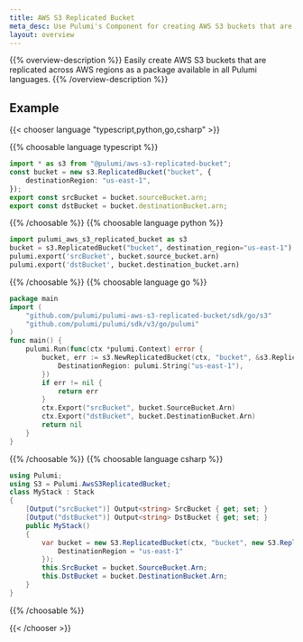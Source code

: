 ```yaml
---
title: AWS S3 Replicated Bucket
meta_desc: Use Pulumi's Component for creating AWS S3 buckets that are replicated across regions using infrastructure as code.
layout: overview
---
```


{{% overview-description %}}
Easily create AWS S3 buckets that are replicated across AWS regions as a package available in all Pulumi languages.
{{% /overview-description %}}

## Example

{{< chooser language "typescript,python,go,csharp" >}}

{{% choosable language typescript %}}

```typescript
import * as s3 from "@pulumi/aws-s3-replicated-bucket";
const bucket = new s3.ReplicatedBucket("bucket", {
    destinationRegion: "us-east-1",
});
export const srcBucket = bucket.sourceBucket.arn;
export const dstBucket = bucket.destinationBucket.arn;
```

{{% /choosable %}}
{{% choosable language python %}}

```python
import pulumi_aws_s3_replicated_bucket as s3
bucket = s3.ReplicatedBucket("bucket", destination_region="us-east-1")
pulumi.export('srcBucket', bucket.source_bucket.arn)
pulumi.export('dstBucket', bucket.destination_bucket.arn)
```

{{% /choosable %}}
{{% choosable language go %}}

```go
package main
import (
	"github.com/pulumi/pulumi-aws-s3-replicated-bucket/sdk/go/s3"
	"github.com/pulumi/pulumi/sdk/v3/go/pulumi"
)
func main() {
	pulumi.Run(func(ctx *pulumi.Context) error {
        bucket, err := s3.NewReplicatedBucket(ctx, "bucket", &s3.ReplicatedBucketArgs{
    	    DestinationRegion: pulumi.String("us-east-1"),
        })
        if err != nil {
			return err
		}
		ctx.Export("srcBucket", bucket.SourceBucket.Arn)
        ctx.Export("dstBucket", bucket.DestinationBucket.Arn)
		return nil
    }
}
```

{{% /choosable %}}
{{% choosable language csharp %}}

```csharp
using Pulumi;
using S3 = Pulumi.AwsS3ReplicatedBucket;
class MyStack : Stack
{
    [Output("srcBucket")] Output<string> SrcBucket { get; set; }
    [Output("dstBucket")] Output<string> DstBucket { get; set; }
    public MyStack()
    {
        var bucket = new S3.ReplicatedBucket(ctx, "bucket", new S3.ReplicatedBucketArgs{
            DestinationRegion = "us-east-1"
        });
        this.SrcBucket = bucket.SourceBucket.Arn;
        this.DstBucket = bucket.DestinationBucket.Arn;
    }
}
```

{{% /choosable %}}

{{< /chooser >}}
